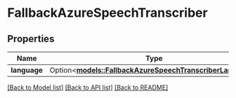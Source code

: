# FallbackAzureSpeechTranscriber

## Properties

Name | Type | Description | Notes
------------ | ------------- | ------------- | -------------
**language** | Option<[**models::FallbackAzureSpeechTranscriberLanguage**](FallbackAzureSpeechTranscriberLanguage.md)> |  | [optional]

[[Back to Model list]](../README.md#documentation-for-models) [[Back to API list]](../README.md#documentation-for-api-endpoints) [[Back to README]](../README.md)


